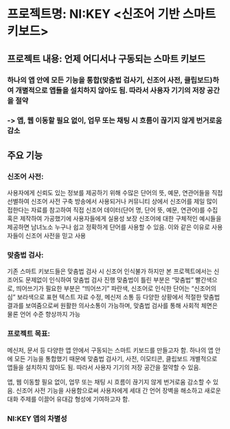 # 프로젝트명: NI:KEY <신조어 기반 스마트 키보드>

## 프로젝트 내용: 언제 어디서나 구동되는 스마트 키보드
### 하나의 앱 안에 모든 기능을 통합(맞춤법 검사기, 신조어 사전,  클립보드)하여 개별적으로 앱들을 설치하지 않아도 됨. 따라서 사용자 기기의 저장 공간을 절약
### -> 앱, 웹 이동할 필요 없이, 업무 또는 채팅 시 흐름이 끊기지 않게 번거로움 감소

## 주요 기능
### 신조어 사전:
사용자에게 신뢰도 있는 정보를 제공하기 위해 수많은 단어의 뜻, 예문, 연관어들을 직접 선별하여 신조어 사전 구축
방송에서 사용되거나 커뮤니티 상에서 신조어를 제일 많이 접한다는 자료를 참고하여 직접 신조어 데이터(단어 명, 단어 뜻, 예문, 연관어)를 수집 혹은 제작하여 가공했기에 사용자들에게 실용성 보장
신조어에 대한 구체적인 예시들을 제공하면 남녀노소 누구나 쉽고 정확하게 단어를 사용할 수 있음. 이와 같은 이유로 사용자들이 신조어 사전을 믿고 사용

### 맞춤법 검사:
기존 스마트 키보드들은 맞춤법 검사 시 신조어 인식불가
하지만 본 프로젝트에서는 신조어도 문제없이 인식하여 맞춤법 검사 진행
맞춤법이 틀린 부분은 “맞춤법” 빨간색으로, 띄어쓰기가 필요한 부분은 “띄어쓰기” 파란색,
신조어로 인식한 단어는 “신조어의심” 보라색으로 표현 
텍스트 자료 수정, 메신저 소통 등 다양한 상황에서 적절한 맞춤법 결과를 보여줌으로써 원활한
의사소통이 가능하며,  맞춤법 검사를 통해 사회적 체면은 물론 언어 수준 향상까지 가능 

### 프로젝트 목표: 
메신저, 문서 등 다양한 앱 안에서 구동되는 스마트 키보드를 만들고자 함.
하나의 앱 안에 모든 기능을 통합했기 때문에 맞춤법 검사기, 사전, 이모티콘, 클립보드 개별적으로 앱들을 설치하지 않아도 됨. 따라서 사용자 기기의 저장 공간을 절약할 수 있음.

앱, 웹 이동할 필요 없이, 업무 또는 채팅 시 흐름이 끊기지 않게 번거로움 감소할 수 있음.
신조어 사전 기능을 사용함으로써 사용자에게 세대 간 언어 장벽을 해소하고 새로운 대화 주제를 이끌어 유대감 형성에 기여하고자 함. 

### NI:KEY 앱의 차별성
